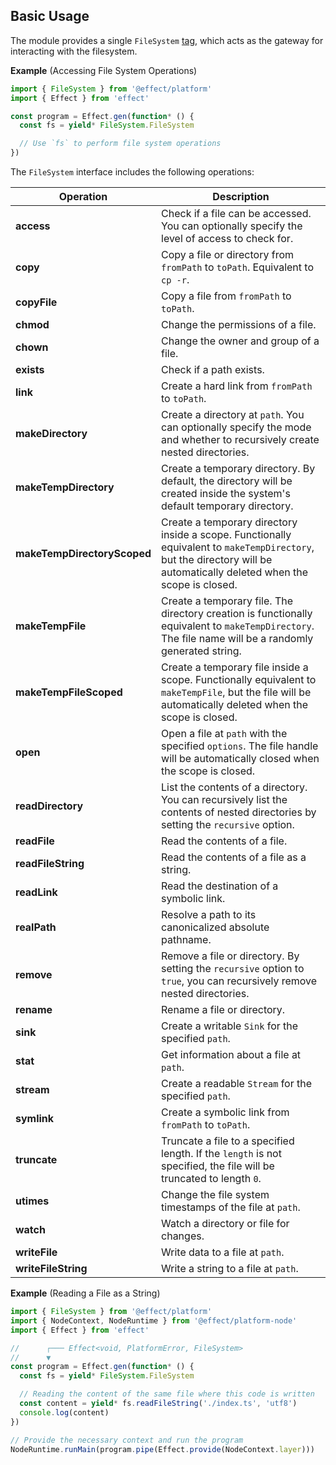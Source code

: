 ## Basic Usage

The module provides a single `FileSystem` [tag](/docs/requirements-management/services/), which acts as the gateway for interacting with the filesystem.

**Example** (Accessing File System Operations)

```ts twoslash
import { FileSystem } from '@effect/platform'
import { Effect } from 'effect'

const program = Effect.gen(function* () {
  const fs = yield* FileSystem.FileSystem

  // Use `fs` to perform file system operations
})
```

The `FileSystem` interface includes the following operations:

| Operation                   | Description                                                                                                                                                            |
| --------------------------- | ---------------------------------------------------------------------------------------------------------------------------------------------------------------------- |
| **access**                  | Check if a file can be accessed. You can optionally specify the level of access to check for.                                                                          |
| **copy**                    | Copy a file or directory from `fromPath` to `toPath`. Equivalent to `cp -r`.                                                                                           |
| **copyFile**                | Copy a file from `fromPath` to `toPath`.                                                                                                                               |
| **chmod**                   | Change the permissions of a file.                                                                                                                                      |
| **chown**                   | Change the owner and group of a file.                                                                                                                                  |
| **exists**                  | Check if a path exists.                                                                                                                                                |
| **link**                    | Create a hard link from `fromPath` to `toPath`.                                                                                                                        |
| **makeDirectory**           | Create a directory at `path`. You can optionally specify the mode and whether to recursively create nested directories.                                                |
| **makeTempDirectory**       | Create a temporary directory. By default, the directory will be created inside the system's default temporary directory.                                               |
| **makeTempDirectoryScoped** | Create a temporary directory inside a scope. Functionally equivalent to `makeTempDirectory`, but the directory will be automatically deleted when the scope is closed. |
| **makeTempFile**            | Create a temporary file. The directory creation is functionally equivalent to `makeTempDirectory`. The file name will be a randomly generated string.                  |
| **makeTempFileScoped**      | Create a temporary file inside a scope. Functionally equivalent to `makeTempFile`, but the file will be automatically deleted when the scope is closed.                |
| **open**                    | Open a file at `path` with the specified `options`. The file handle will be automatically closed when the scope is closed.                                             |
| **readDirectory**           | List the contents of a directory. You can recursively list the contents of nested directories by setting the `recursive` option.                                       |
| **readFile**                | Read the contents of a file.                                                                                                                                           |
| **readFileString**          | Read the contents of a file as a string.                                                                                                                               |
| **readLink**                | Read the destination of a symbolic link.                                                                                                                               |
| **realPath**                | Resolve a path to its canonicalized absolute pathname.                                                                                                                 |
| **remove**                  | Remove a file or directory. By setting the `recursive` option to `true`, you can recursively remove nested directories.                                                |
| **rename**                  | Rename a file or directory.                                                                                                                                            |
| **sink**                    | Create a writable `Sink` for the specified `path`.                                                                                                                     |
| **stat**                    | Get information about a file at `path`.                                                                                                                                |
| **stream**                  | Create a readable `Stream` for the specified `path`.                                                                                                                   |
| **symlink**                 | Create a symbolic link from `fromPath` to `toPath`.                                                                                                                    |
| **truncate**                | Truncate a file to a specified length. If the `length` is not specified, the file will be truncated to length `0`.                                                     |
| **utimes**                  | Change the file system timestamps of the file at `path`.                                                                                                               |
| **watch**                   | Watch a directory or file for changes.                                                                                                                                 |
| **writeFile**               | Write data to a file at `path`.                                                                                                                                        |
| **writeFileString**         | Write a string to a file at `path`.                                                                                                                                    |

**Example** (Reading a File as a String)

```ts twoslash
import { FileSystem } from '@effect/platform'
import { NodeContext, NodeRuntime } from '@effect/platform-node'
import { Effect } from 'effect'

//      ┌─── Effect<void, PlatformError, FileSystem>
//      ▼
const program = Effect.gen(function* () {
  const fs = yield* FileSystem.FileSystem

  // Reading the content of the same file where this code is written
  const content = yield* fs.readFileString('./index.ts', 'utf8')
  console.log(content)
})

// Provide the necessary context and run the program
NodeRuntime.runMain(program.pipe(Effect.provide(NodeContext.layer)))
```

